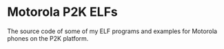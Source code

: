 Motorola P2K ELFs
=================

The source code of some of my ELF programs and examples for Motorola phones on the P2K platform.
